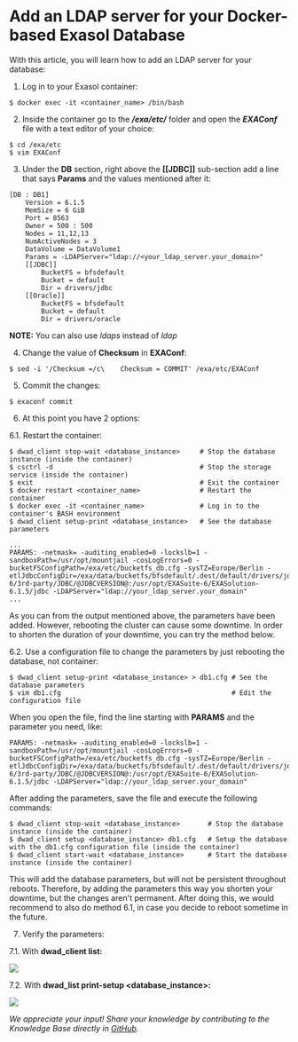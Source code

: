# Add an LDAP server for your Docker-based Exasol Database 
With this article, you will learn how to add an LDAP server for your database:

1. Log in to your Exasol container:


```
$ docker exec -it <container_name> /bin/bash
```
2. Inside the container go to the ***/exa/etc/*** folder and open the ***EXAConf*** file with a text editor of your choice:


```
$ cd /exa/etc  
$ vim EXAConf
```
3. Under the **DB** section, right above the **[[JDBC]]** sub-section add a line that says **Params** and the values mentioned after it:


```
[DB : DB1]  
    Version = 6.1.5  
    MemSize = 6 GiB  
    Port = 8563  
    Owner = 500 : 500  
    Nodes = 11,12,13  
    NumActiveNodes = 3  
    DataVolume = DataVolume1  
    Params = -LDAPServer="ldap://<your_ldap_server.your_domain>"  
    [[JDBC]]  
        BucketFS = bfsdefault  
        Bucket = default  
        Dir = drivers/jdbc  
    [[Oracle]]  
        BucketFS = bfsdefault  
        Bucket = default  
        Dir = drivers/oracle
```
**NOTE:** You can also use *ldaps* instead of *ldap*

4. Change the value of **Checksum** in **EXAConf**:


```
$ sed -i '/Checksum =/c\    Checksum = COMMIT' /exa/etc/EXAConf
```
5. Commit the changes:


```
$ exaconf commit
```
6. At this point you have 2 options:

6.1. Restart the container:


```
$ dwad_client stop-wait <database_instance>     # Stop the database instance (inside the container)  
$ csctrl -d                                     # Stop the storage service (inside the container)  
$ exit                                          # Exit the container  
$ docker restart <container_name>               # Restart the container  
$ docker exec -it <container_name>              # Log in to the container's BASH environment  
$ dwad_client setup-print <database_instance>   # See the database parameters  
  
...  
PARAMS: -netmask= -auditing_enabled=0 -lockslb=1 -sandboxPath=/usr/opt/mountjail -cosLogErrors=0 -bucketFSConfigPath=/exa/etc/bucketfs_db.cfg -sysTZ=Europe/Berlin -etlJdbcConfigDir=/exa/data/bucketfs/bfsdefault/.dest/default/drivers/jdbc:/usr/opt/EXASuite-6/3rd-party/JDBC/@JDBCVERSION@:/usr/opt/EXASuite-6/EXASolution-6.1.5/jdbc -LDAPServer="ldap://your_ldap_server.your_domain"  
...
```
As you can from the output mentioned above, the parameters have been added. However, rebooting the cluster can cause some downtime. In order to shorten the duration of your downtime, you can try the method below.

6.2. Use a configuration file to change the parameters by just rebooting the database, not container:


```
$ dwad_client setup-print <database_instance> > db1.cfg # See the database parameters  
$ vim db1.cfg                                           # Edit the configuration file
```
When you open the file, find the line starting with **PARAMS** and the parameter you need, like:


```
PARAMS: -netmask= -auditing_enabled=0 -lockslb=1 -sandboxPath=/usr/opt/mountjail -cosLogErrors=0 -bucketFSConfigPath=/exa/etc/bucketfs_db.cfg -sysTZ=Europe/Berlin -etlJdbcConfigDir=/exa/data/bucketfs/bfsdefault/.dest/default/drivers/jdbc:/usr/opt/EXASuite-6/3rd-party/JDBC/@JDBCVERSION@:/usr/opt/EXASuite-6/EXASolution-6.1.5/jdbc -LDAPServer="ldap://your_ldap_server.your_domain"
```
After adding the parameters, save the file and execute the following commands:


```
$ dwad_client stop-wait <database_instance>       # Stop the database instance (inside the container)  
$ dwad_client setup <database_instance> db1.cfg   # Setup the database with the db1.cfg configuration file (inside the container)  
$ dwad_client start-wait <database_instance>      # Start the database instance (inside the container)
```
This will add the database parameters, but will not be persistent throughout reboots. Therefore, by adding the parameters this way you shorten your downtime, but the changes aren't permanent. After doing this, we would recommend to also do method 6.1, in case you decide to reboot sometime in the future.

7. Verify the parameters:

7.1. With **dwad_client list:**

![](images/DWAD_LIST2.png)

7.2. With **dwad_list print-setup <database_instance>:**

![](images/DWAD_PRINT2.png)

*We appreciate your input! Share your knowledge by contributing to the Knowledge Base directly in [GitHub](https://github.com/exasol/public-knowledgebase).* 